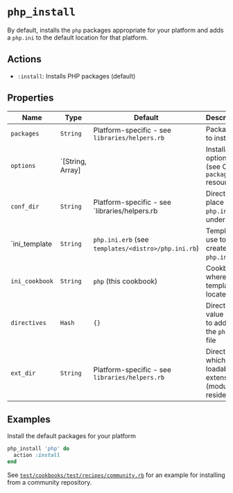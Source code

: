 # `php_install`

By default, installs the `php` packages appropriate for your platform and adds a `php.ini` to the default location for that platform.

## Actions

- `:install`: Installs PHP packages (default)

## Properties

| Name                | Type             | Default                                               | Description                                                 |
| ------------------- | ---------------- | ----------------------------------------------------- | ----------------------------------------------------------- |
| `packages`          | `String`         | Platform-specific - see `libraries/helpers.rb`        | Packages to install                                         |
| `options`           | `[String, Array] |                                                       | Installation options (see Chef `package` resource)          |
| `conf_dir`          | `String`         | Platform-specific - see `libraries/helpers.rb         | Directory to place the `php.ini` file under                 |
| `ini_template       | `String`         | `php.ini.erb` (see `templates/<distro>/php.ini.rb`)   | Template to use to create the `php.ini` file                |
| `ini_cookbook`      | `String`         | `php` (this cookbook)                                 | Cookbook where the template is located                      |
| `directives`        | `Hash`           | `{}`                                                  | Directive-value pairs to add to the `php.ini` file          |
| `ext_dir`           | `String`         | Platform-specific - see `libraries/helpers.rb`        | Directory in which the loadable extensions (modules) reside |

## Examples

Install the default packages for your platform

```ruby
php_install 'php' do
  action :install
end
```

See [`test/cookbooks/test/recipes/community.rb`](https://github.com/sous-chefs/php/tree/main/test/cookbooks/test/recipes/community.rb) for an example for installing from a community repository.
